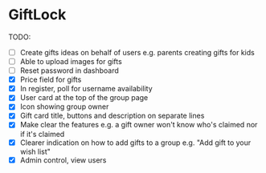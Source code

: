 #  GiftLock


TODO:

- [ ] Create gifts ideas on behalf of users e.g. parents creating gifts for kids
- [ ] Able to upload images for gifts
- [ ] Reset password in dashboard
- [x] Price field for gifts
- [x] In register, poll for username availability
- [x] User card at the top of the group page
- [x] Icon showing group owner
- [x] Gift card title, buttons and description on separate lines
- [x] Make clear the features e.g. a gift owner won't know who's claimed nor if it's claimed
- [x] Clearer indication on how to add gifts to a group e.g. "Add gift to your wish list"
- [x] Admin control, view users